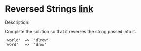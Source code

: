 # Reversed Strings [link](https://www.codewars.com/kata/5168bb5dfe9a00b126000018)

Description:

Complete the solution so that it reverses the string passed into it.

```code
'world'  =>  'dlrow'
'word'   =>  'drow'
```

